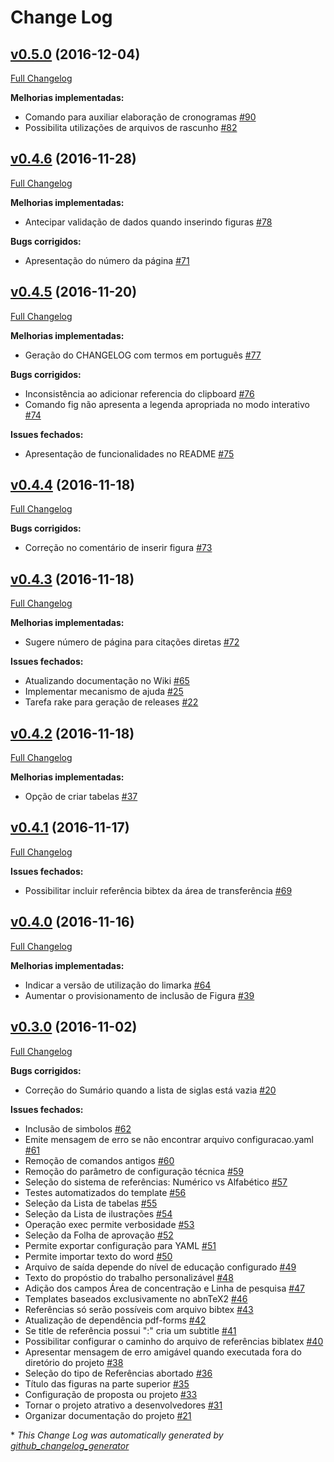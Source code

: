 # Change Log

## [v0.5.0](https://github.com/abntex/limarka/tree/v0.5.0) (2016-12-04)
[Full Changelog](https://github.com/abntex/limarka/compare/v0.4.6...v0.5.0)

**Melhorias implementadas:**

- Comando para auxiliar elaboração de cronogramas [\#90](https://github.com/abntex/limarka/issues/90)
- Possibilita utilizações de arquivos de rascunho [\#82](https://github.com/abntex/limarka/issues/82)

## [v0.4.6](https://github.com/abntex/limarka/tree/v0.4.6) (2016-11-28)
[Full Changelog](https://github.com/abntex/limarka/compare/v0.4.5...v0.4.6)

**Melhorias implementadas:**

- Antecipar validação de dados quando inserindo figuras [\#78](https://github.com/abntex/limarka/issues/78)

**Bugs corrigidos:**

- Apresentação do número da página [\#71](https://github.com/abntex/limarka/issues/71)

## [v0.4.5](https://github.com/abntex/limarka/tree/v0.4.5) (2016-11-20)
[Full Changelog](https://github.com/abntex/limarka/compare/v0.4.4...v0.4.5)

**Melhorias implementadas:**

- Geração do CHANGELOG com termos em português [\#77](https://github.com/abntex/limarka/issues/77)

**Bugs corrigidos:**

- Inconsistência ao adicionar referencia do clipboard [\#76](https://github.com/abntex/limarka/issues/76)
- Comando fig não apresenta a legenda apropriada no modo interativo [\#74](https://github.com/abntex/limarka/issues/74)

**Issues fechados:**

- Apresentação de funcionalidades no README [\#75](https://github.com/abntex/limarka/issues/75)

## [v0.4.4](https://github.com/abntex/limarka/tree/v0.4.4) (2016-11-18)
[Full Changelog](https://github.com/abntex/limarka/compare/v0.4.3...v0.4.4)

**Bugs corrigidos:**

- Correção no comentário de inserir figura [\#73](https://github.com/abntex/limarka/issues/73)

## [v0.4.3](https://github.com/abntex/limarka/tree/v0.4.3) (2016-11-18)
[Full Changelog](https://github.com/abntex/limarka/compare/v0.4.2...v0.4.3)

**Melhorias implementadas:**

- Sugere número de página para citações diretas [\#72](https://github.com/abntex/limarka/issues/72)

**Issues fechados:**

- Atualizando documentação no Wiki [\#65](https://github.com/abntex/limarka/issues/65)
- Implementar mecanismo de ajuda [\#25](https://github.com/abntex/limarka/issues/25)
- Tarefa rake para geração de releases [\#22](https://github.com/abntex/limarka/issues/22)

## [v0.4.2](https://github.com/abntex/limarka/tree/v0.4.2) (2016-11-18)
[Full Changelog](https://github.com/abntex/limarka/compare/v0.4.1...v0.4.2)

**Melhorias implementadas:**

- Opção de criar tabelas [\#37](https://github.com/abntex/limarka/issues/37)

## [v0.4.1](https://github.com/abntex/limarka/tree/v0.4.1) (2016-11-17)
[Full Changelog](https://github.com/abntex/limarka/compare/v0.4.0...v0.4.1)

**Issues fechados:**

- Possibilitar incluir referência bibtex da área de transferência [\#69](https://github.com/abntex/limarka/issues/69)

## [v0.4.0](https://github.com/abntex/limarka/tree/v0.4.0) (2016-11-16)
[Full Changelog](https://github.com/abntex/limarka/compare/v0.3.0...v0.4.0)

**Melhorias implementadas:**

- Indicar a versão de utilização do limarka [\#64](https://github.com/abntex/limarka/issues/64)
- Aumentar o provisionamento de inclusão de Figura [\#39](https://github.com/abntex/limarka/issues/39)

## [v0.3.0](https://github.com/abntex/limarka/tree/v0.3.0) (2016-11-02)
[Full Changelog](https://github.com/abntex/limarka/compare/0.2.0...v0.3.0)

**Bugs corrigidos:**

- Correção do Sumário quando a lista de siglas está vazia [\#20](https://github.com/abntex/limarka/issues/20)

**Issues fechados:**

- Inclusão de simbolos [\#62](https://github.com/abntex/limarka/issues/62)
- Emite mensagem de erro se não encontrar arquivo configuracao.yaml [\#61](https://github.com/abntex/limarka/issues/61)
- Remoção de comandos antigos [\#60](https://github.com/abntex/limarka/issues/60)
- Remoção do parâmetro de configuração técnica [\#59](https://github.com/abntex/limarka/issues/59)
- Seleção do sistema de referências: Numérico vs Alfabético [\#57](https://github.com/abntex/limarka/issues/57)
- Testes automatizados do template [\#56](https://github.com/abntex/limarka/issues/56)
- Seleção da Lista de tabelas [\#55](https://github.com/abntex/limarka/issues/55)
- Seleção da Lista de ilustrações [\#54](https://github.com/abntex/limarka/issues/54)
- Operação exec permite verbosidade [\#53](https://github.com/abntex/limarka/issues/53)
- Seleção da Folha de aprovação [\#52](https://github.com/abntex/limarka/issues/52)
- Permite exportar configuração para YAML [\#51](https://github.com/abntex/limarka/issues/51)
- Permite importar texto do word [\#50](https://github.com/abntex/limarka/issues/50)
- Arquivo de saída depende do nível de educação configurado [\#49](https://github.com/abntex/limarka/issues/49)
- Texto do propóstio do trabalho personalizável [\#48](https://github.com/abntex/limarka/issues/48)
- Adição dos campos Área de concentração e Linha de pesquisa [\#47](https://github.com/abntex/limarka/issues/47)
- Templates baseados exclusivamente no abnTeX2 [\#46](https://github.com/abntex/limarka/issues/46)
- Referências só serão possíveis com arquivo bibtex [\#43](https://github.com/abntex/limarka/issues/43)
- Atualização de dependência pdf-forms [\#42](https://github.com/abntex/limarka/issues/42)
- Se title de referência possui ":" cria um subtitle [\#41](https://github.com/abntex/limarka/issues/41)
- Possibilitar configurar o caminho do arquivo de referências biblatex [\#40](https://github.com/abntex/limarka/issues/40)
- Apresentar mensagem de erro amigável quando executada fora do diretório do projeto [\#38](https://github.com/abntex/limarka/issues/38)
- Seleção do tipo de Referências abortado [\#36](https://github.com/abntex/limarka/issues/36)
- Título das figuras na parte superior [\#35](https://github.com/abntex/limarka/issues/35)
- Configuração de proposta ou projeto [\#33](https://github.com/abntex/limarka/issues/33)
- Tornar o projeto atrativo a desenvolvedores [\#31](https://github.com/abntex/limarka/issues/31)
- Organizar documentação do projeto [\#21](https://github.com/abntex/limarka/issues/21)



\* *This Change Log was automatically generated by [github_changelog_generator](https://github.com/skywinder/Github-Changelog-Generator)*
